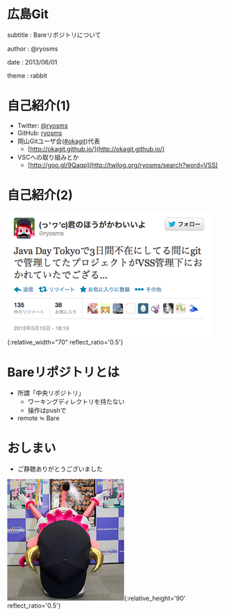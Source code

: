 # 広島Git

subtitle
:	Bareリポジトリについて

author
:   @ryosms

date
:   2013/06/01

theme
:	rabbit

# 自己紹介(1)

* Twitter: [@ryosms](https://twitter.com/ryosms)
* GitHub: [ryosms](https://github.com/ryosms)
* 岡山Gitユーザ会([#okagit](https://twitter.com/search/realtime?q=%23okagit&src=typd))代表
	* [http://okagit.github.io/](http://okagit.github.io/)
* VSCへの取り組みとか
	* [http://goo.gl/9Qaqp](http://twilog.org/ryosms/search?word=VSS)

# 自己紹介(2)

![](./images/tweet.png){:relative_width="70" reflect_ratio='0.5'}

# Bareリポジトリとは

* 所謂「中央リポジトリ」
	* ワーキングディレクトリを持たない
	* 操作はpushで
* remote ≒ Bare


# おしまい

* ご静聴ありがとうございました

![](./images/bell6.png){:relative_height='90' reflect_ratio='0.5'}

